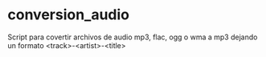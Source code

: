 # conversion_audio
Script para covertir archivos de audio mp3, flac, ogg o wma a mp3 dejando un formato &lt;track>-&lt;artist>-&lt;title>
